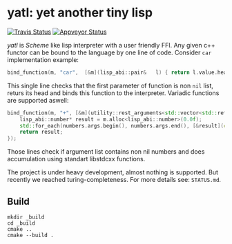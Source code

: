 # yatl: yet another tiny lisp
[![Travis Status](https://travis-ci.org/ivaigult/yatl.svg?branch=master)](https://travis-ci.org/ivaigult/yatl)
[![Appveyor Status](https://ci.appveyor.com/api/projects/status/github/ivaigult/yatl?svg=true)](https://ci.appveyor.com/project/ivaigult/yatl/branch/master)

_yatl_ is _Scheme_ like lisp interpreter with a user friendly FFI. Any given c++ functor can be bound to the language by one line of code. Consider `car` implementation example:
```c++
bind_function(m, "car",  [&m](lisp_abi::pair&   l) { return l.value.head; });
```

This single line checks that the first parameter of function is non `nil` list, returs its head and binds this function to the interpreter. Variadic functions are supported aswell:
```c++
bind_function(m, "+", [&m](utility::rest_arguments<std::vector<std::reference_wrapper<lisp_abi::number> > > numbers) {
    lisp_abi::number* result = m.alloc<lisp_abi::number>(0.0f);
    std::for_each(numbers.args.begin(), numbers.args.end(), [&result](const lisp_abi::number& n) { result->value += n.value; });
    return result;
});
```
Those lines check if argument list contains non nil numbers and does accumulation using standart libstdcxx functions.

The project is under heavy development, almost nothing is supported. But recently we reached turing-completeness. For more details see: `STATUS.md`.

## Build
```
mkdir _build
cd _build
cmake ..
cmake --build .
```
